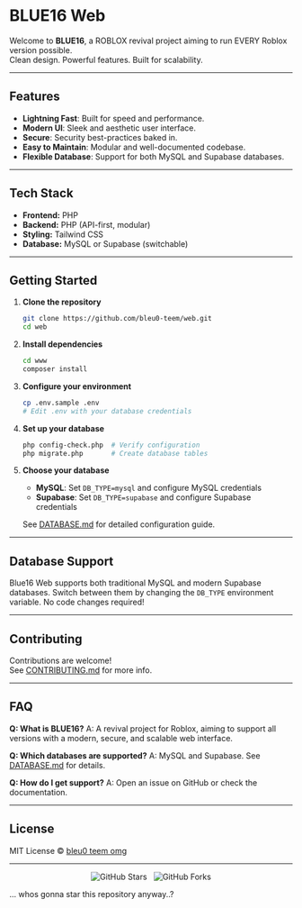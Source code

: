 # BLUE16 Web

Welcome to **BLUE16**, a ROBLOX revival project aiming to run EVERY Roblox version possible.  
Clean design. Powerful features. Built for scalability.

---

## Features

- **Lightning Fast**: Built for speed and performance.
- **Modern UI**: Sleek and aesthetic user interface.
- **Secure**: Security best-practices baked in.
- **Easy to Maintain**: Modular and well-documented codebase.
- **Flexible Database**: Support for both MySQL and Supabase databases.

---

## Tech Stack

- **Frontend:** PHP
- **Backend:** PHP (API-first, modular)
- **Styling:** Tailwind CSS
- **Database:** MySQL or Supabase (switchable)

---

## Getting Started

1. **Clone the repository**
   ```bash
   git clone https://github.com/bleu0-teem/web.git
   cd web
   ```

2. **Install dependencies**
   ```bash
   cd www
   composer install
   ```

3. **Configure your environment**
   ```bash
   cp .env.sample .env
   # Edit .env with your database credentials
   ```

4. **Set up your database**
   ```bash
   php config-check.php  # Verify configuration
   php migrate.php       # Create database tables
   ```

5. **Choose your database**
   - **MySQL**: Set `DB_TYPE=mysql` and configure MySQL credentials
   - **Supabase**: Set `DB_TYPE=supabase` and configure Supabase credentials
   
   See [DATABASE.md](www/DATABASE.md) for detailed configuration guide.

---

## Database Support

Blue16 Web supports both traditional MySQL and modern Supabase databases. Switch between them by changing the `DB_TYPE` environment variable. No code changes required!

---

## Contributing

Contributions are welcome!  
See [CONTRIBUTING.md](CONTRIBUTING.md) for more info.

---

## FAQ

**Q: What is BLUE16?**
A: A revival project for Roblox, aiming to support all versions with a modern, secure, and scalable web interface.

**Q: Which databases are supported?**
A: MySQL and Supabase. See [DATABASE.md](www/DATABASE.md) for details.

**Q: How do I get support?**
A: Open an issue on GitHub or check the documentation.

---

## License

MIT License © [bleu0 teem omg](https://github.com/bleu0-teem)

---

<p align="center">
<img src="https://img.shields.io/github/stars/bleu0-teem/web?style=social" alt="GitHub Stars"/>
&nbsp;
<img src="https://img.shields.io/github/forks/bleu0-teem/web?style=social" alt="GitHub Forks"/>
</p>

... whos gonna star this repository anyway..?
